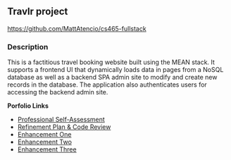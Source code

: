 ## Travlr project
https://github.com/MattAtencio/cs465-fullstack

### Description
This is a factitious travel booking website built using the MEAN stack. It supports a frontend UI that dynamically loads data in pages from a NoSQL database as well as a backend SPA admin site to modify and create new records in the database. The application also authenticates users for accessing the backend admin site.


**Porfolio Links**<br>
* [Professional Self-Assessment](https://MattAtencio.github.io/index.html)<br>
* [Refinement Plan & Code Review](https://MattAtencio.github.io/CodeReview.html)<br>
* [Enhancement One](https://MattAtencio.github.io/EnhancementOne.html)<br>
* [Enhancement Two](https://MattAtencio.github.io/EnhancementTwo.html)<br>
* [Enhancement Three](https://MattAtencio.github.io/EnhancementThree.html)

